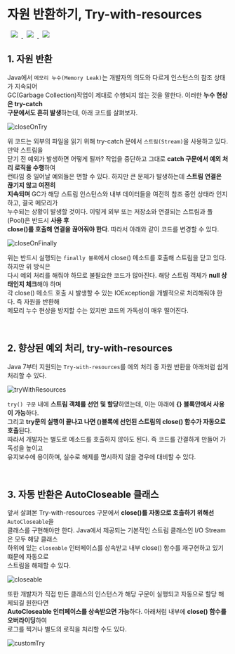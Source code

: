 # 자원 반환하기, Try-with-resources
<a href="http://melonicedlatte.com/">
    <img src="https://img.shields.io/badge/Java-red"
        style="height : auto; margin-left : 8px; margin-right : 8px;"/>
    <img src="https://img.shields.io/badge/Exception-orange"
        style="height : auto; margin-left : 8px; margin-right : 8px;"/>
    <img src="https://img.shields.io/badge/Resource-yellow"
        style="height : auto; margin-left : 8px; margin-right : 8px;"/>
</a>

## 1. 자원 반환
Java에서 `메모리 누수(Memory Leak)`는 개발자의 의도와 다르게 인스턴스의 참조 상태가 지속되어  
GC(Garbage Collection)작업이 제대로 수행되지 않는 것을 말한다. 이러한 **누수 현상은 try-catch  
구문에서도 흔히 발생**하는데, 아래 코드를 살펴보자. 

![closeOnTry](https://user-images.githubusercontent.com/78818063/170882761-8b86e9ee-2b06-4a37-84d9-2fc7fca28c8b.png)

위 코드는 외부의 파일을 읽기 위해 try-catch 문에서 `스트림(Stream)`을 사용하고 있다. 만약 스트림을  
닫기 전 예외가 발생하면 어떻게 될까? 작업을 중단하고 그대로 **catch 구문에서 예외 처리 로직을 수행**하여  
런타임 중 일어날 예외들은 면할 수 있다. 하지만 큰 문제가 발생하는데 **스트림 연결은 끊기지 않고 여전히  
지속되며** GC가 해당 스트림 인스턴스와 내부 데이터들을 여전히 참조 중인 상태라 인지하고, 결국 메모리가  
누수되는 상황이 발생할 것이다. 이렇게 외부 또는 저장소와 연결되는 스트림과 풀(Pool)은 반드시 **사용 후  
close()를 호출해 연결을 끊어줘야 한다**. 따라서 아래와 같이 코드를 변경할 수 있다.  

![closeOnFinally](https://user-images.githubusercontent.com/78818063/170882764-3c5d950f-de5d-44b1-9950-6d3dee933cd7.png)

위는 반드시 실행되는 `finally 블록`에서 close() 메소드를 호출해 스트림을 닫고 있다. 하지만 위 방식은  
다시 예외 처리를 해줘야 하므로 불필요한 코드가 많아진다. 해당 스트림 객체가 **null 상태인지 체크**해야 하며  
각 close() 메소드 호출 시 발생할 수 있는 IOException을 개별적으로 처리해줘야 한다. 즉 자원을 반환해  
메모리 누수 현상을 방지할 수는 있지만 코드의 가독성이 매우 떨어진다.

<br>

## 2. 향상된 예외 처리, try-with-resources
Java 7부터 지원되는 `Try-with-resources`를 에외 처리 중 자원 반환을 아래처럼 쉽게 처리할 수 있다.  

![tryWithResources](https://user-images.githubusercontent.com/78818063/170882768-93a07846-bb22-4582-b09b-cea319893df4.png)

`try() 구문` 내에 **스트림 객체를 선언 및 할당**하였는데, 이는 아래에 **{} 블록안에서 사용이 가능**하다.  
그리고 **try문의 실행이 끝나고 나면 ()블록에 선언된 스트림의 close() 함수가 자동으로 호출**된다.  
따라서 개발자는 별도로 메소드를 호출하지 않아도 된다. 즉 코드를 간결하게 만들어 가독성을 높이고  
유지보수에 용이하며, 실수로 해제를 명시하지 않을 경우에 대비할 수 있다.  

<br>

## 3. 자동 반환은 AutoCloseable 클래스
앞서 살펴본 Try-with-resources 구문에서 **close()를 자동으로 호출하기 위해선** `AutoCloseable`을  
클래스를 구현해야만 한다. Java에서 제공되는 기본적인 스트림 클래스인 I/O Stream은 모두 해당 클래스  
하위에 있는 `closeable` 인터페이스를 상속받고 내부 close() 함수를 재구현하고 있기 떄문에 자동으로  
스트림을 해제할 수 있다. 

![closeable](https://user-images.githubusercontent.com/78818063/170882774-bd808164-4534-4983-b970-216e0c769faf.png)

또한 개발자가 직접 만든 클래스의 인스턴스가 해당 구문이 실행되고 자동으로 할당 해제되길 원한다면  
**AutoCloseable 인터페이스를 상속받으면 가능**하다. 아래처럼 내부에 **close() 함수를 오버라이딩**하여  
로그를 찍거나 별도의 로직을 처리할 수도 있다.  

![customTry](https://user-images.githubusercontent.com/78818063/170882770-c48236ff-11ba-43d9-8591-acec95ccf279.png)

<br>

